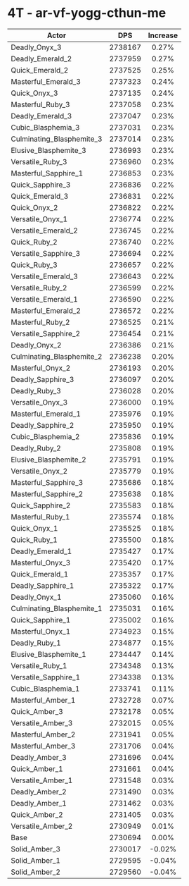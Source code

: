 # 4T - ar-vf-yogg-cthun-me
| Actor | DPS | Increase |
|---|:---:|:---:|
|Deadly_Onyx_3|2738167|0.27%|
|Deadly_Emerald_2|2737959|0.27%|
|Quick_Emerald_2|2737525|0.25%|
|Masterful_Emerald_3|2737323|0.24%|
|Quick_Onyx_3|2737135|0.24%|
|Masterful_Ruby_3|2737058|0.23%|
|Deadly_Emerald_3|2737047|0.23%|
|Cubic_Blasphemia_3|2737031|0.23%|
|Culminating_Blasphemite_3|2737014|0.23%|
|Elusive_Blasphemite_3|2736993|0.23%|
|Versatile_Ruby_3|2736960|0.23%|
|Masterful_Sapphire_1|2736853|0.23%|
|Quick_Sapphire_3|2736836|0.22%|
|Quick_Emerald_3|2736831|0.22%|
|Quick_Onyx_2|2736822|0.22%|
|Versatile_Onyx_1|2736774|0.22%|
|Versatile_Emerald_2|2736745|0.22%|
|Quick_Ruby_2|2736740|0.22%|
|Versatile_Sapphire_3|2736694|0.22%|
|Quick_Ruby_3|2736657|0.22%|
|Versatile_Emerald_3|2736643|0.22%|
|Versatile_Ruby_2|2736599|0.22%|
|Versatile_Emerald_1|2736590|0.22%|
|Masterful_Emerald_2|2736572|0.22%|
|Masterful_Ruby_2|2736525|0.21%|
|Versatile_Sapphire_2|2736454|0.21%|
|Deadly_Onyx_2|2736386|0.21%|
|Culminating_Blasphemite_2|2736238|0.20%|
|Masterful_Onyx_2|2736193|0.20%|
|Deadly_Sapphire_3|2736097|0.20%|
|Deadly_Ruby_3|2736028|0.20%|
|Versatile_Onyx_3|2736000|0.19%|
|Masterful_Emerald_1|2735976|0.19%|
|Deadly_Sapphire_2|2735950|0.19%|
|Cubic_Blasphemia_2|2735836|0.19%|
|Deadly_Ruby_2|2735808|0.19%|
|Elusive_Blasphemite_2|2735791|0.19%|
|Versatile_Onyx_2|2735779|0.19%|
|Masterful_Sapphire_3|2735686|0.18%|
|Masterful_Sapphire_2|2735638|0.18%|
|Quick_Sapphire_2|2735583|0.18%|
|Masterful_Ruby_1|2735574|0.18%|
|Quick_Onyx_1|2735525|0.18%|
|Quick_Ruby_1|2735500|0.18%|
|Deadly_Emerald_1|2735427|0.17%|
|Masterful_Onyx_3|2735420|0.17%|
|Quick_Emerald_1|2735357|0.17%|
|Deadly_Sapphire_1|2735322|0.17%|
|Deadly_Onyx_1|2735060|0.16%|
|Culminating_Blasphemite_1|2735031|0.16%|
|Quick_Sapphire_1|2735002|0.16%|
|Masterful_Onyx_1|2734923|0.15%|
|Deadly_Ruby_1|2734877|0.15%|
|Elusive_Blasphemite_1|2734447|0.14%|
|Versatile_Ruby_1|2734348|0.13%|
|Versatile_Sapphire_1|2734338|0.13%|
|Cubic_Blasphemia_1|2733741|0.11%|
|Masterful_Amber_1|2732728|0.07%|
|Quick_Amber_3|2732178|0.05%|
|Versatile_Amber_3|2732015|0.05%|
|Masterful_Amber_2|2731941|0.05%|
|Masterful_Amber_3|2731706|0.04%|
|Deadly_Amber_3|2731696|0.04%|
|Quick_Amber_1|2731661|0.04%|
|Versatile_Amber_1|2731548|0.03%|
|Deadly_Amber_2|2731490|0.03%|
|Deadly_Amber_1|2731462|0.03%|
|Quick_Amber_2|2731405|0.03%|
|Versatile_Amber_2|2730949|0.01%|
|Base|2730694|0.00%|
|Solid_Amber_3|2730017|-0.02%|
|Solid_Amber_1|2729595|-0.04%|
|Solid_Amber_2|2729560|-0.04%|
